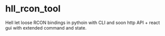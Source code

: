 # hll_rcon_tool
Hell let loose RCON bindings in pythoin with CLI and soon http API + react gui with extended command and state.
